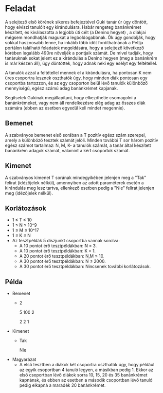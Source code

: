 # Feladat 
A selejtező első körének sikeres befejeztével Guki tanár úr úgy döntött, hogy elviszi tanulóit egy kirándulásra. Habár rengeteg banánkrémet készített, és kiválaszotta a legjobb úti célt (a Denino hegyet) , a diákjai mégsem mondhatják magukat a legboldogabbnak. Ők úgy gondolják, hogy sokkal hasznosabb lenne, ha inkább több időt fordíthatnának a Petlja portálon található feladatok megoldására, hogy a selejtező következő körében legalább 490re növeljék a pontjaik számát. De mivel tudják, hogy tanáruknak sokat jelent ez a kirándulás a Denino hegyen (meg a banánkrém is már készen áll), úgy döntöttek, hogy adnak neki egy esélyt egy feltétellel.

A tanulók azzal a feltétellel mennek el a kirándulásra, ha pontosan K nem üres csoportra lesznek oszthatók úgy, hogy minden diák pontosan egy csoportba tartozzon, és az egy csoporton belül lévő tanulók különböző mennyiségű, egész számú adag banánkrémet kapjanak.

Segítsetek Gukinak megállapítani, hogy elkezdhetie csomagolni a banánkrémeket, vagy nem áll rendelkezésre elég adag az összes diák számára (ebben az esetben egyedül kell mindet megennie).

## Bemenet
A szabványos bemenet első sorában a T pozitív egész szám szerepel, amely a különböző tesztek számát jelöli.
Minden további T sor három pozitív egész számot tartalmaz: N, M, K- a tanulók számát, a tanár által készített banánkrém adagok számát, valamint a kért csoportok számát.

## Kimenet
A szabványos kimenet T sorának mindegyikében jelenjen meg a "Tak" felirat (idézőjelek nélkül), amennyiben az adott paraméterek esetén a kirándulás meg lesz tartva, ellenkező esetben pedig a "Nie" felirat jelenjen meg (idézőjelek nélkül).

## Korlátozások
- 1 ≤ T ≤ 10 
- 1 ≤ N ≤ 10^9 
- 1 ≤ M ≤ 10^17 
- 1 ≤ K ≤ N
- Az tesztpéldák 5 diszjunkt csoportba vannak sorolva:
    - A 10 pontot érő tesztpéldákban: N = 3.
    - A 10 pontot érő tesztpéldákban: K = 1.
    - A 20 pontot érő tesztpéldákban: N,M ≤ 10.
    - A 30 pontot érő tesztpéldákban: N ≤ 2000.
    - A 30 pontot érő tesztpéldákban: Nincsenek további korlátozások.
## Példa
- Bemenet
    - 2

        5 100 2

        2 2 1
- Kimenet
    - Tak

        Nie
- Magyarázat
    - A első tesztben a diákok két csoportra oszthatók úgy, hogy például az egyik csoportban 4 tanuló legyen, a másikban pedig 1. Ekkor az első csoportban lévő diákok sorra 10, 15, 20 és 35 banánkrémet kapnának, és ebben az esetben a második csoportban lévő tanuló pedig elkapná a maradék 20 banánkrémet.